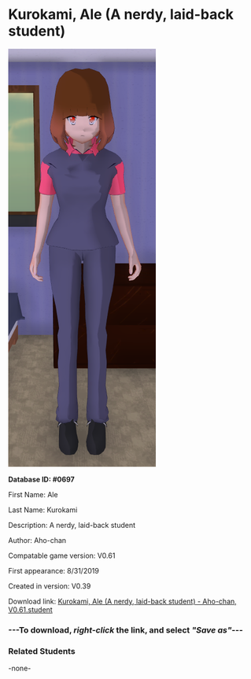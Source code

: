# Kurokami, Ale (A nerdy, laid-back student)

<img src="../../Files/Images/Kurokami, Ale (A nerdy, laid-back student).png" title="Kurokami, Ale (A nerdy, laid-back student) - Aho-chan, V0.61">

**Database ID: #0697**

First Name: Ale

Last Name: Kurokami

Description: A nerdy, laid-back student

Author: Aho-chan

Compatable game version: V0.61

First appearance: 8/31/2019

Created in version: V0.39

Download link: <a href="https://raw.githubusercontent.com/Arbiter1223/Daigaku-Gurashi-Custom-Students/master/Files/Student%20Files/Kurokami%2C%20Ale%20(A%20nerdy%2C%20laid-back%20student)%20-%20Aho-chan%2C%20V0.61.student">Kurokami, Ale (A nerdy, laid-back student) - Aho-chan, V0.61.student</a>

### ---**To download, _right-click_ the link, and select _"Save as"_**---

### Related Students

-none-

